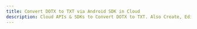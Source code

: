 ---title: Convert DOTX to TXT via Android SDK in Clouddescription: Cloud APIs & SDKs to Convert DOTX to TXT. Also Create, Edit & Render Microsoft Word & OpenOffice documents in the Cloud.---